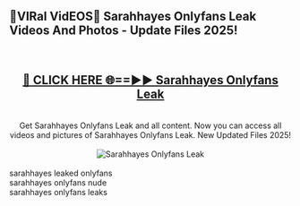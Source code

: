 <h2>🔴VIRal VidEOS🔴 Sarahhayes Onlyfans Leak Videos And Photos - Update Files 2025!</h2>
<br>
<div align="center">
<h2><a href="https://virallinks.top/odZfE0" rel="nofollow">🔴 CLICK HERE 🌐==►► Sarahhayes Onlyfans Leak</a></h2>
<br>
Get Sarahhayes Onlyfans Leak and all content. Now you can access all videos and pictures of Sarahhayes Onlyfans Leak. New Updated Files 2025!
<br>
<br>
<a href="https://virallinks.top/odZfE0" rel="nofollow" data-target="animated-image.originalLink"><img src="https://i.imgur.com/dJHk4Zq.gif)" alt="Sarahhayes Onlyfans Leak" style="max-width: 100%; display: inline-block;" data-target="animated-image.originalImage"></a>
</div>
<br>
sarahhayes leaked onlyfans<br>
sarahhayes onlyfans nude<br>
sarahhayes onlyfans leaks